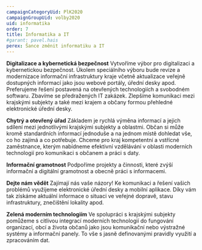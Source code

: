 ```yaml
---
campaignCategoryUid: PlK2020
campaignGroupUid: volby2020
uid: informatika
order: 7
title: Informatika a IT
#garant: pavel.hais
perex: Šance změnit informatiku a IT
---
```


**Digitalizace a kybernetická bezpečnost**
Vytvoříme výbor pro digitalizaci a kybernetickou bezpečnost. Úkolem speciálního výboru bude revize a modernizace informační infrastruktury kraje včetně aktualizace veřejně dostupných informací jako jsou webové portály, úřední desky apod. Preferujeme řešení postavená na otevřených technologiích a svobodném softwaru. Zbavíme se předražených IT zakázek. Zlepšíme komunikaci mezi krajskými subjekty a také mezi krajem a občany formou přehledné elektronické úřední desky.

**Chytrý a otevřený úřad**
Základem je rychlá výměna informací a jejich sdílení mezi jednotlivými krajskými subjekty a oblastmi. Občan si může kromě standardních informací jednoduše a na jednom místě dohledat vše, co ho zajímá a co potřebuje. Chceme pro kraj kompetentní a vstřícné zaměstnance, kterým nabídneme efektivní vzdělávání v oblasti moderních technologií pro komunikaci s občanem a práci s daty.
 
**Informační gramotnost**
Podpoříme projekty a činnosti, které zvýší informační a digitální gramotnost a obecně práci s informacemi.

**Dejte nám vědět**
Zajímají nás vaše názory! Ke komunikaci a řešení vašich problémů využijeme elektronické úřední desky a mobilní aplikace. Díky vám tak získáme aktuální informace o situaci ve veřejné dopravě, stavu infrastruktury, znečištění lokality apod.

**Zelená moderním technologiím**
Ve spolupráci s krajskými subjekty pomůžeme s citlivou integrací moderních technologií do fungování organizací, obcí a života občanů jako jsou komunikační nebo výstražné systémy a informační panely. To vše s jasně definovanými pravidly využití a zpracováním dat.
